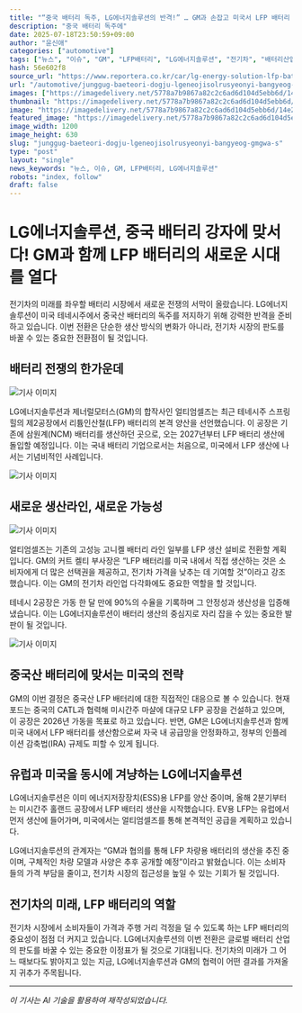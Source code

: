 ```yaml
---
title: "“중국 배터리 독주, LG에너지솔루션의 반격!” … GM과 손잡고 미국서 LFP 배터리 양산 돌입"
description: "중국 배터리 독주에"
date: 2025-07-18T23:50:59+09:00
author: "윤신애"
categories: ["automotive"]
tags: ["뉴스", "이슈", "GM", "LFP배터리", "LG에너지솔루션", "전기차", "배터리산업"]
hash: 56e602f8
source_url: "https://www.reportera.co.kr/car/lg-energy-solution-lfp-battery-production/"
url: "/automotive/junggug-baeteori-dogju-lgeneojisolrusyeonyi-bangyeog-gmgwa-s/"
images: ["https://imagedelivery.net/5778a7b9867a82c2c6ad6d104d5ebb6d/14e2d0a1-4060-44b8-4d21-574cd3f8f700/public"]
thumbnail: "https://imagedelivery.net/5778a7b9867a82c2c6ad6d104d5ebb6d/14e2d0a1-4060-44b8-4d21-574cd3f8f700/public"
image: "https://imagedelivery.net/5778a7b9867a82c2c6ad6d104d5ebb6d/14e2d0a1-4060-44b8-4d21-574cd3f8f700/public"
featured_image: "https://imagedelivery.net/5778a7b9867a82c2c6ad6d104d5ebb6d/14e2d0a1-4060-44b8-4d21-574cd3f8f700/public"
image_width: 1200
image_height: 630
slug: "junggug-baeteori-dogju-lgeneojisolrusyeonyi-bangyeog-gmgwa-s"
type: "post"
layout: "single"
news_keywords: "뉴스, 이슈, GM, LFP배터리, LG에너지솔루션"
robots: "index, follow"
draft: false
---
```


# LG에너지솔루션, 중국 배터리 강자에 맞서다! GM과 함께 LFP 배터리의 새로운 시대를 열다

전기차의 미래를 좌우할 배터리 시장에서 새로운 전쟁의 서막이 올랐습니다. LG에너지솔루션이 미국 테네시주에서 중국산 배터리의 독주를 저지하기 위해 강력한 반격을 준비하고 있습니다. 이번 전환은 단순한 생산 방식의 변화가 아니라, 전기차 시장의 판도를 바꿀 수 있는 중요한 전환점이 될 것입니다.

## 배터리 전쟁의 한가운데


![기사 이미지](https://imagedelivery.net/5778a7b9867a82c2c6ad6d104d5ebb6d/14e2d0a1-4060-44b8-4d21-574cd3f8f700/public)


LG에너지솔루션과 제너럴모터스(GM)의 합작사인 얼티엄셀즈는 최근 테네시주 스프링힐의 제2공장에서 리튬인산철(LFP) 배터리의 본격 양산을 선언했습니다. 이 공장은 기존에 삼원계(NCM) 배터리를 생산하던 곳으로, 오는 2027년부터 LFP 배터리 생산에 돌입할 예정입니다. 이는 국내 배터리 기업으로서는 처음으로, 미국에서 LFP 생산에 나서는 기념비적인 사례입니다.


![기사 이미지](https://imagedelivery.net/5778a7b9867a82c2c6ad6d104d5ebb6d/da90f417-8bae-4972-7458-67d2d78a8f00/public)


## 새로운 생산라인, 새로운 가능성


![기사 이미지](https://imagedelivery.net/5778a7b9867a82c2c6ad6d104d5ebb6d/b60d180d-f8d4-4f56-e745-05c6581bc900/public)


얼티엄셀즈는 기존의 고성능 고니켈 배터리 라인 일부를 LFP 생산 설비로 전환할 계획입니다. GM의 커트 켈티 부사장은 “LFP 배터리를 미국 내에서 직접 생산하는 것은 소비자에게 더 많은 선택권을 제공하고, 전기차 가격을 낮추는 데 기여할 것”이라고 강조했습니다. 이는 GM의 전기차 라인업 다각화에도 중요한 역할을 할 것입니다.

테네시 2공장은 가동 한 달 만에 90%의 수율을 기록하며 그 안정성과 생산성을 입증해냈습니다. 이는 LG에너지솔루션이 배터리 생산의 중심지로 자리 잡을 수 있는 중요한 발판이 될 것입니다.


![기사 이미지](https://imagedelivery.net/5778a7b9867a82c2c6ad6d104d5ebb6d/634d023d-c48d-4d6f-ec96-41b6ae692000/public)


## 중국산 배터리에 맞서는 미국의 전략

GM의 이번 결정은 중국산 LFP 배터리에 대한 직접적인 대응으로 볼 수 있습니다. 현재 포드는 중국의 CATL과 협력해 미시간주 마샬에 대규모 LFP 공장을 건설하고 있으며, 이 공장은 2026년 가동을 목표로 하고 있습니다. 반면, GM은 LG에너지솔루션과 함께 미국 내에서 LFP 배터리를 생산함으로써 자국 내 공급망을 안정화하고, 정부의 인플레이션 감축법(IRA) 규제도 피할 수 있게 됩니다.

## 유럽과 미국을 동시에 겨냥하는 LG에너지솔루션

LG에너지솔루션은 이미 에너지저장장치(ESS)용 LFP를 양산 중이며, 올해 2분기부터는 미시간주 홀랜드 공장에서 LFP 배터리 생산을 시작했습니다. EV용 LFP는 유럽에서 먼저 생산에 들어가며, 미국에서는 얼티엄셀즈를 통해 본격적인 공급을 계획하고 있습니다. 

LG에너지솔루션의 관계자는 “GM과 협의를 통해 LFP 차량용 배터리의 생산을 추진 중이며, 구체적인 차량 모델과 사양은 추후 공개할 예정”이라고 밝혔습니다. 이는 소비자들의 가격 부담을 줄이고, 전기차 시장의 접근성을 높일 수 있는 기회가 될 것입니다.

## 전기차의 미래, LFP 배터리의 역할

전기차 시장에서 소비자들이 가격과 주행 거리 걱정을 덜 수 있도록 하는 LFP 배터리의 중요성이 점점 더 커지고 있습니다. LG에너지솔루션의 이번 전환은 글로벌 배터리 산업의 판도를 바꿀 수 있는 중요한 이정표가 될 것으로 기대됩니다. 전기차의 미래가 그 어느 때보다도 밝아지고 있는 지금, LG에너지솔루션과 GM의 협력이 어떤 결과를 가져올지 귀추가 주목됩니다.

---
*이 기사는 AI 기술을 활용하여 재작성되었습니다.*
